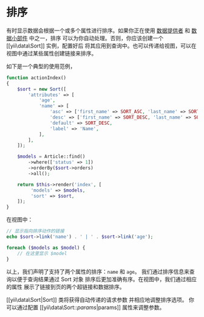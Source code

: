 排序
=======

有时显示数据会根据一个或多个属性进行排序。如果你正在使用
[数据提供者](output-data-providers.md) 和 [数据小部件](output-data-widgets.md) 中之一，排序
可以为你自动处理。否则，你应该创建一个 [[yii\data\Sort]] 实例，配置好后
将其应用到查询中。也可以传递给视图，可以在视图中通过某些属性创建链接来排序。

如下是一个典型的使用范例，

```php
function actionIndex()
{
    $sort = new Sort([
        'attributes' => [
            'age',
            'name' => [
                'asc' => ['first_name' => SORT_ASC, 'last_name' => SORT_ASC],
                'desc' => ['first_name' => SORT_DESC, 'last_name' => SORT_DESC],
                'default' => SORT_DESC,
                'label' => 'Name',
            ],
        ],
    ]);

    $models = Article::find()
        ->where(['status' => 1])
        ->orderBy($sort->orders)
        ->all();

    return $this->render('index', [
         'models' => $models,
         'sort' => $sort,
    ]);
}
```

在视图中：

```php
// 显示指向排序动作的链接
echo $sort->link('name') . ' | ' . $sort->link('age');

foreach ($models as $model) {
    // 在这里显示 $model
}
```

以上，我们声明了支持了两个属性的排序：`name` 和 `age`。
我们通过排序信息来查询以便于查询结果通过 Sort 对象
排序后更加准确有序。在视图中，我们通过相应的属性
展示了链接到页的两个超链接和数据排序。

[[yii\data\Sort|Sort]] 类将获得自动传递的请求参数
并相应地调整排序选项。
你可以通过配置 [[yii\data\Sort::$params|$params]] 属性来调整参数。
